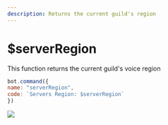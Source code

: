 ```yaml
---
description: Returns the current guild's region
---
```


# $serverRegion

This function returns the current guild's voice region

```javascript
bot.command({
name: "serverRegion",
code: `Servers Region: $serverRegion`
})
```

![](<../../.gitbook/assets/image (60).png>)
